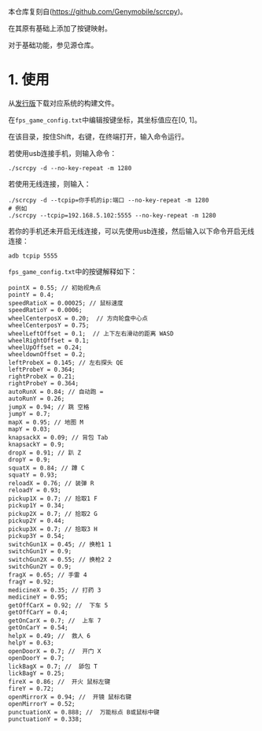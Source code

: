 本仓库复刻自(<https://github.com/Genymobile/scrcpy>)。

在其原有基础上添加了按键映射。

对于基础功能，参见源仓库。

# 1. 使用

从[发行版](https://github.com/VacantHusky/scrcpyFpsGameKeyMap/releases/tag/What)下载对应系统的构建文件。

在`fps_game_config.txt`中编辑按键坐标，其坐标值应在[0, 1]。

在该目录，按住Shift，右键，在终端打开，输入命令运行。

若使用usb连接手机，则输入命令：
```shell
./scrcpy -d --no-key-repeat -m 1280
```

若使用无线连接，则输入：
```shell
./scrcpy -d --tcpip=你手机的ip:端口 --no-key-repeat -m 1280
# 例如
./scrcpy --tcpip=192.168.5.102:5555 --no-key-repeat -m 1280
```

若你的手机还未开启无线连接，可以先使用usb连接，然后输入以下命令开启无线连接：
```shell
adb tcpip 5555 
```


`fps_game_config.txt`中的按键解释如下：

```
pointX = 0.55; // 初始视角点
pointY = 0.4;
speedRatioX = 0.00025; // 鼠标速度
speedRatioY = 0.0006;
wheelCenterposX = 0.20;  // 方向轮盘中心点
wheelCenterposY = 0.75;
wheelLeftOffset = 0.1;  // 上下左右滑动的距离 WASD
wheelRightOffset = 0.1;
wheelUpOffset = 0.24;
wheeldownOffset = 0.2;
leftProbeX = 0.145; // 左右探头 QE
leftProbeY = 0.364;
rightProbeX = 0.21;
rightProbeY = 0.364;
autoRunX = 0.84; // 自动跑 =
autoRunY = 0.26;
jumpX = 0.94; // 跳 空格
jumpY = 0.7;
mapX = 0.95; // 地图 M
mapY = 0.03;
knapsackX = 0.09; // 背包 Tab
knapsackY = 0.9;
dropX = 0.91; // 趴 Z
dropY = 0.9;
squatX = 0.84; // 蹲 C
squatY = 0.93;
reloadX = 0.76; // 装弹 R
reloadY = 0.93;
pickup1X = 0.7; // 拾取1 F
pickup1Y = 0.34;
pickup2X = 0.7; // 拾取2 G
pickup2Y = 0.44;
pickup3X = 0.7; // 拾取3 H
pickup3Y = 0.54;
switchGun1X = 0.45; // 换枪1 1
switchGun1Y = 0.9;
switchGun2X = 0.55; // 换枪2 2
switchGun2Y = 0.9;
fragX = 0.65; // 手雷 4
fragY = 0.92;
medicineX = 0.35; // 打药 3
medicineY = 0.95;
getOffCarX = 0.92; //  下车 5
getOffCarY = 0.4;
getOnCarX = 0.7; //  上车 7
getOnCarY = 0.54;
helpX = 0.49; //  救人 6
helpY = 0.63;
openDoorX = 0.7; //  开门 X
openDoorY = 0.7;
lickBagX = 0.7; //  舔包 T
lickBagY = 0.25;
fireX = 0.86; //  开火 鼠标左键
fireY = 0.72;
openMirrorX = 0.94; //  开镜 鼠标右键
openMirrorY = 0.52;
punctuationX = 0.888; //  万能标点 B或鼠标中键
punctuationY = 0.338;

```